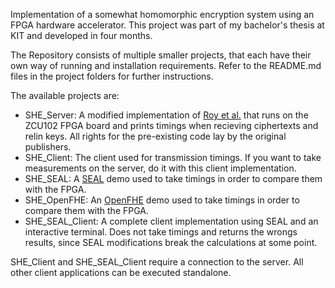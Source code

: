 Implementation of a somewhat homomorphic encryption system using an FPGA hardware accelerator.
This project was part of my bachelor's thesis at KIT and developed in four months.

The Repository consists of multiple smaller projects, that each have their own way of running and installation requirements.
Refer to the README.md files in the project folders for further instructions.

The available projects are:
- SHE_Server: A modified implementation of [Roy et al.](https://github.com/KULeuven-COSIC/HEAT/tree/master/ZCU102) that runs on the ZCU102 FPGA board and prints timings when recieving ciphertexts and relin keys. All rights for the pre-existing code lay by the original publishers.
- SHE_Client: The client used for transmission timings. If you want to take measurements on the server, do it with this client implementation.
- SHE_SEAL: A [SEAL](https://github.com/microsoft/SEAL) demo used to take timings in order to compare them with the FPGA.
- SHE_OpenFHE: An [OpenFHE](https://github.com/openfheorg/openfhe-development) demo used to take timings in order to compare them with the FPGA.
- SHE_SEAL_Client: A complete client implementation using SEAL and an interactive terminal. Does not take timings and returns the wrongs results, since SEAL modifications break the calculations at some point.

SHE_Client and SHE_SEAL_Client require a connection to the server. All other client applications can be executed standalone.
